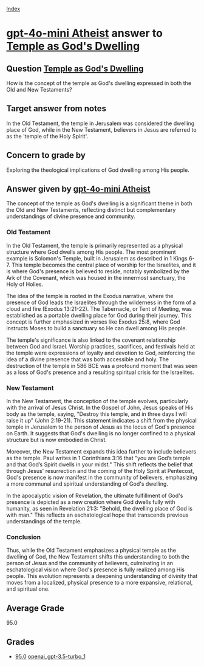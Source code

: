 
[Index](../../../index.md)
# [gpt-4o-mini Atheist](../../answering_models/gpt-4o-mini_Atheist.md) answer to [Temple as God's Dwelling](../../questions/Temple_as_God's_Dwelling.md)

## Question [Temple as God's Dwelling](../../questions/Temple_as_God's_Dwelling.md)
How is the concept of the temple as God's dwelling expressed in both the Old and New Testaments?

## Target answer from notes
In the Old Testament, the temple in Jerusalem was considered the dwelling place of God, while in the New Testament, believers in Jesus are referred to as the 'temple of the Holy Spirit'.

## Concern to grade by
Exploring the theological implications of God dwelling among His people.

## Answer given by [gpt-4o-mini Atheist](../../answering_models/gpt-4o-mini_Atheist.md)
The concept of the temple as God's dwelling is a significant theme in both the Old and New Testaments, reflecting distinct but complementary understandings of divine presence and community.

### Old Testament

In the Old Testament, the temple is primarily represented as a physical structure where God dwells among His people. The most prominent example is Solomon's Temple, built in Jerusalem as described in 1 Kings 6-7. This temple becomes the central place of worship for the Israelites, and it is where God's presence is believed to reside, notably symbolized by the Ark of the Covenant, which was housed in the innermost sanctuary, the Holy of Holies.

The idea of the temple is rooted in the Exodus narrative, where the presence of God leads the Israelites through the wilderness in the form of a cloud and fire (Exodus 13:21-22). The Tabernacle, or Tent of Meeting, was established as a portable dwelling place for God during their journey. This concept is further emphasized in verses like Exodus 25:8, where God instructs Moses to build a sanctuary so He can dwell among His people.

The temple's significance is also linked to the covenant relationship between God and Israel. Worship practices, sacrifices, and festivals held at the temple were expressions of loyalty and devotion to God, reinforcing the idea of a divine presence that was both accessible and holy. The destruction of the temple in 586 BCE was a profound moment that was seen as a loss of God's presence and a resulting spiritual crisis for the Israelites.

### New Testament

In the New Testament, the conception of the temple evolves, particularly with the arrival of Jesus Christ. In the Gospel of John, Jesus speaks of His body as the temple, saying, "Destroy this temple, and in three days I will raise it up" (John 2:19-21). This statement indicates a shift from the physical temple in Jerusalem to the person of Jesus as the locus of God's presence on Earth. It suggests that God's dwelling is no longer confined to a physical structure but is now embodied in Christ.

Moreover, the New Testament expands this idea further to include believers as the temple. Paul writes in 1 Corinthians 3:16 that "you are God’s temple and that God’s Spirit dwells in your midst." This shift reflects the belief that through Jesus' resurrection and the coming of the Holy Spirit at Pentecost, God's presence is now manifest in the community of believers, emphasizing a more communal and spiritual understanding of God's dwelling.

In the apocalyptic vision of Revelation, the ultimate fulfillment of God's presence is depicted as a new creation where God dwells fully with humanity, as seen in Revelation 21:3: "Behold, the dwelling place of God is with man." This reflects an eschatological hope that transcends previous understandings of the temple.

### Conclusion

Thus, while the Old Testament emphasizes a physical temple as the dwelling of God, the New Testament shifts this understanding to both the person of Jesus and the community of believers, culminating in an eschatological vision where God's presence is fully realized among His people. This evolution represents a deepening understanding of divinity that moves from a localized, physical presence to a more expansive, relational, and spiritual one.

## Average Grade
95.0

## Grades
 * [95.0](./Temple_as_God's_Dwelling_grades/openai_gpt-3.5-turbo_1.md) [openai_gpt-3.5-turbo_1](../../answering_models/openai_gpt-3.5-turbo_1.md)
